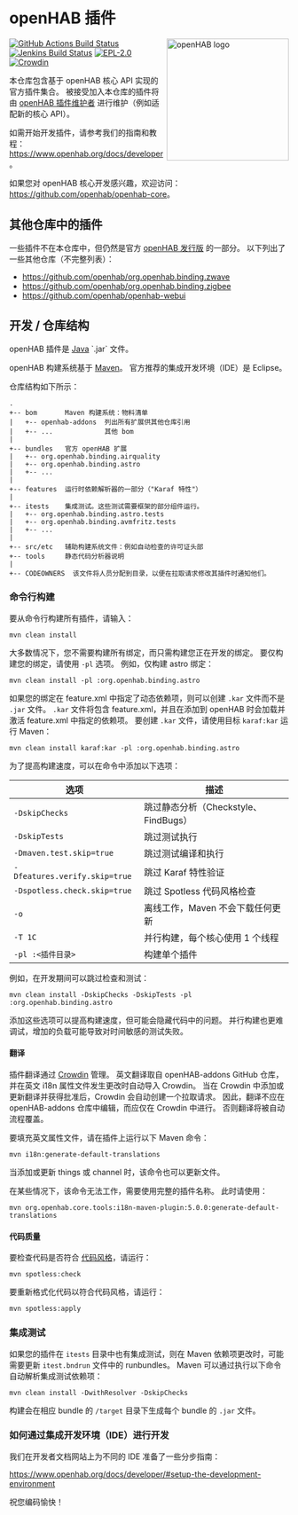# openHAB 插件

<img align="right" width="220" src="logo.png" alt="openHAB logo" />

[![GitHub Actions Build Status](https://github.com/openhab/openhab-addons/actions/workflows/ci-build.yml/badge.svg?branch=main)](https://github.com/openhab/openhab-addons/actions/workflows/ci-build.yml)
[![Jenkins Build Status](https://ci.openhab.org/job/openHAB-Addons/badge/icon)](https://ci.openhab.org/job/openHAB-Addons/)
[![EPL-2.0](https://img.shields.io/badge/license-EPL%202-green.svg)](https://opensource.org/licenses/EPL-2.0)
[![Crowdin](https://badges.crowdin.net/openhab-addons/localized.svg)](https://crowdin.com/project/openhab-addons)

本仓库包含基于 openHAB 核心 API 实现的官方插件集合。
被接受加入本仓库的插件将由 [openHAB 插件维护者](https://github.com/orgs/openhab/teams/add-ons-maintainers) 进行维护（例如适配新的核心 API）。

如需开始开发插件，请参考我们的指南和教程：<https://www.openhab.org/docs/developer>。

如果您对 openHAB 核心开发感兴趣，欢迎访问：<https://github.com/openhab/openhab-core>。

## 其他仓库中的插件

一些插件不在本仓库中，但仍然是官方 [openHAB 发行版](https://github.com/openhab/openhab-distro) 的一部分。
以下列出了一些其他仓库（不完整列表）：

- <https://github.com/openhab/org.openhab.binding.zwave>
- <https://github.com/openhab/org.openhab.binding.zigbee>
- <https://github.com/openhab/openhab-webui>

## 开发 / 仓库结构

openHAB 插件是 [Java](https://en.wikipedia.org/wiki/Java_(programming_language)) `.jar` 文件。

openHAB 构建系统基于 [Maven](https://maven.apache.org/what-is-maven.html)。
官方推荐的集成开发环境（IDE）是 Eclipse。

仓库结构如下所示：

```text
.
+-- bom       Maven 构建系统：物料清单
|   +-- openhab-addons  列出所有扩展供其他仓库引用
|   +-- ...             其他 bom
|
+-- bundles   官方 openHAB 扩展
|   +-- org.openhab.binding.airquality
|   +-- org.openhab.binding.astro
|   +-- ...
|
+-- features  运行时依赖解析器的一部分（"Karaf 特性"）
|
+-- itests    集成测试。这些测试需要框架的部分组件运行。
|   +-- org.openhab.binding.astro.tests
|   +-- org.openhab.binding.avmfritz.tests
|   +-- ...
|
+-- src/etc   辅助构建系统文件：例如自动检查的许可证头部
+-- tools     静态代码分析器说明
|
+-- CODEOWNERS  该文件将人员分配到目录，以便在拉取请求修改其插件时通知他们。
```

### 命令行构建

要从命令行构建所有插件，请输入：

```shell
mvn clean install
```

大多数情况下，您不需要构建所有绑定，而只需构建您正在开发的绑定。
要仅构建您的绑定，请使用 `-pl` 选项。
例如，仅构建 astro 绑定：

```shell
mvn clean install -pl :org.openhab.binding.astro
```

如果您的绑定在 feature.xml 中指定了动态依赖项，则可以创建 `.kar` 文件而不是 `.jar` 文件。
`.kar` 文件将包含 feature.xml，并且在添加到 openHAB 时会加载并激活 feature.xml 中指定的依赖项。
要创建 `.kar` 文件，请使用目标 `karaf:kar` 运行 Maven：

```shell
mvn clean install karaf:kar -pl :org.openhab.binding.astro
```

为了提高构建速度，可以在命令中添加以下选项：

| 选项                        | 描述                                         |
| ----------------------------- | --------------------------------------------------- |
| `-DskipChecks`                | 跳过静态分析（Checkstyle、FindBugs）     |
| `-DskipTests`                 | 跳过测试执行                         |
| `-Dmaven.test.skip=true`      | 跳过测试编译和执行         |
| `-Dfeatures.verify.skip=true` | 跳过 Karaf 特性验证                 |
| `-Dspotless.check.skip=true`  | 跳过 Spotless 代码风格检查                 |
| `-o`                          | 离线工作，Maven 不会下载任何更新 |
| `-T 1C`                       | 并行构建，每个核心使用 1 个线程          |
| `-pl :<插件目录>`             | 构建单个插件                               |

例如，在开发期间可以跳过检查和测试：

```shell
mvn clean install -DskipChecks -DskipTests -pl :org.openhab.binding.astro
```

添加这些选项可以提高构建速度，但可能会隐藏代码中的问题。
并行构建也更难调试，增加的负载可能导致对时间敏感的测试失败。

#### 翻译

插件翻译通过 [Crowdin](https://crowdin.com/project/openhab-addons) 管理。
英文翻译取自 openHAB-addons GitHub 仓库，并在英文 i18n 属性文件发生更改时自动导入 Crowdin。
当在 Crowdin 中添加或更新翻译并获得批准后，Crowdin 会自动创建一个拉取请求。
因此，翻译不应在 openHAB-addons 仓库中编辑，而应仅在 Crowdin 中进行。
否则翻译将被自动流程覆盖。

要填充英文属性文件，请在插件上运行以下 Maven 命令：

```shell
mvn i18n:generate-default-translations
```

当添加或更新 things 或 channel 时，该命令也可以更新文件。

在某些情况下，该命令无法工作，需要使用完整的插件名称。
此时请使用：

```shell
mvn org.openhab.core.tools:i18n-maven-plugin:5.0.0:generate-default-translations
```

#### 代码质量

要检查代码是否符合 [代码风格](https://www.openhab.org/docs/developer/guidelines.html#b-code-formatting-rules-style)，请运行：

```shell
mvn spotless:check
```

要重新格式化代码以符合代码风格，请运行：

```shell
mvn spotless:apply
```

### 集成测试

如果您的插件在 `itests` 目录中也有集成测试，则在 Maven 依赖项更改时，可能需要更新 `itest.bndrun` 文件中的 runbundles。
Maven 可以通过执行以下命令自动解析集成测试依赖项：

```shell
mvn clean install -DwithResolver -DskipChecks
```

构建会在相应 bundle 的 `/target` 目录下生成每个 bundle 的 `.jar` 文件。

### 如何通过集成开发环境（IDE）进行开发

我们在开发者文档网站上为不同的 IDE 准备了一些分步指南：

<https://www.openhab.org/docs/developer/#setup-the-development-environment>

祝您编码愉快！
